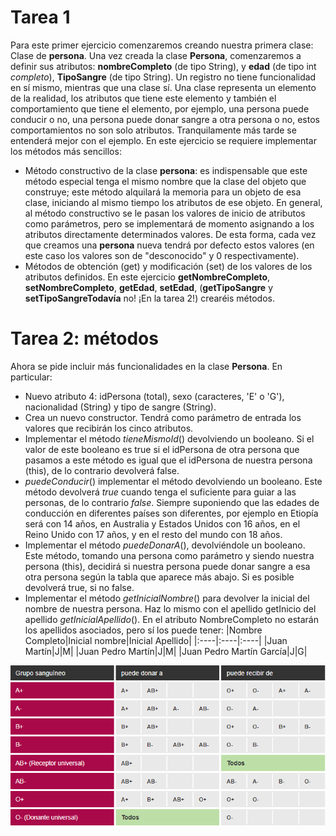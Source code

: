 # Tarea 1

Para este primer ejercicio comenzaremos creando nuestra primera clase: Clase de **persona**.
Una vez creada la clase **Persona**, comenzaremos a definir sus atributos: **nombreCompleto** (de tipo String), y **edad** (de tipo int _completo_), **TipoSangre** (de tipo String).
Un registro no tiene funcionalidad en sí mismo, mientras que una clase sí. Una clase representa un elemento de la realidad, los atributos que tiene este elemento y también el comportamiento que tiene el elemento, por ejemplo, una persona puede conducir o no, una persona puede donar sangre a otra persona o no, estos comportamientos no son solo atributos. Tranquilamente más tarde se entenderá mejor con el ejemplo. En este ejercicio se requiere implementar los métodos más sencillos:
- Método constructivo de la clase **persona**: es indispensable que este método especial tenga el mismo nombre que la clase del objeto que construye; este método alquilará la memoria para un objeto de esa clase, iniciando al mismo tiempo los atributos de ese objeto. En general, al método constructivo se le pasan los valores de inicio de atributos como parámetros, pero se implementará de momento asignando a los atributos directamente determinados valores. De esta forma, cada vez que creamos una **persona** nueva tendrá por defecto estos valores (en este caso los valores son de "desconocido" y 0 respectivamente).
- Métodos de obtención (get) y modificación (set) de los valores de los atributos definidos. En este ejercicio **getNombreCompleto**, **setNombreCompleto**, **getEdad**, **setEdad**, (**getTipoSangre** y **setTipoSangreTodavía** no! ¡En la tarea 2!) crearéis métodos.

# Tarea 2: métodos

Ahora se pide incluir más funcionalidades en la clase **Persona**. En particular:
- Nuevo atributo 4: idPersona (total), sexo (caracteres, 'E' o 'G'), nacionalidad (String) y tipo de sangre (String).
- Crea un nuevo constructor. Tendrá como parámetro de entrada los valores que recibirán los cinco atributos.
- Implementar el método *tieneMismoId*() devolviendo un booleano. Si el valor de este booleano es true si el idPersona de otra persona que pasamos a este método es igual que el idPersona de nuestra persona (this), de lo contrario devolverá false.
- *puedeConducir*() implementar el método devolviendo un booleano. Este método devolverá *true* cuando tenga el suficiente para guiar a las personas, de lo contrario *false*. Siempre suponiendo que las edades de conducción en diferentes países son diferentes, por ejemplo en Etiopía será con 14 años, en Australia y Estados Unidos con 16 años, en el Reino Unido con 17 años, y en el resto del mundo con 18 años.
- Implementar el método *puedeDonarA*(), devolviéndole un booleano. Este método, tomando una persona como parámetro y siendo nuestra persona (this), decidirá si nuestra persona puede donar sangre a esa otra persona según la tabla que aparece más abajo. Si es posible devolverá true, si no false.
- Implementar el método *getInicialNombre*() para devolver la inicial del nombre de nuestra persona. Haz lo mismo con el apellido getInicio del apellido *getInicialApellido*().
En el atributo NombreCompleto no estarán los apellidos asociados, pero sí los puede tener:
|Nombre Completo|Inicial nombre|Inicial Apellido|
|:----|:----|:----|
|Juan Martín|J|M|
|Juan Pedro Martín|J|M|
|Juan Pedro Martín García|J|G|

![Cuadro de compatibilidad entre distintos grupos sanguineos](cuadro-compatibilidades-grupos-sangre.PNG)
